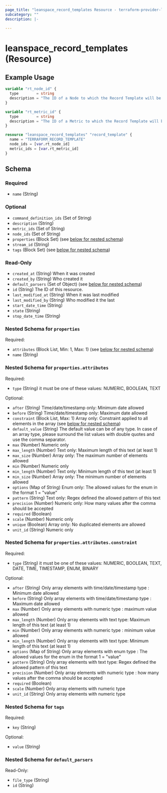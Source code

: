 ```yaml
---
page_title: "leanspace_record_templates Resource - terraform-provider-leanspace"
subcategory: ""
description: |-
  
---
```


# leanspace_record_templates (Resource)



## Example Usage

```terraform
variable "rt_node_id" {
  type        = string
  description = "The ID of a Node to which the Record Template will be linked."
}

variable "rt_metric_id" {
  type        = string
  description = "The ID of a Metric to which the Record Template will be linked."
}

resource "leanspace_record_templates" "record_template" {
  name = "TERRAFORM_RECORD_TEMPLATE"
  node_ids = [var.rt_node_id]
  metric_ids = [var.rt_metric_id]
}
```

<!-- schema generated by tfplugindocs -->
## Schema

### Required

- `name` (String)

### Optional

- `command_definition_ids` (Set of String)
- `description` (String)
- `metric_ids` (Set of String)
- `node_ids` (Set of String)
- `properties` (Block Set) (see [below for nested schema](#nestedblock--properties))
- `stream_id` (String)
- `tags` (Block Set) (see [below for nested schema](#nestedblock--tags))

### Read-Only

- `created_at` (String) When it was created
- `created_by` (String) Who created it
- `default_parsers` (Set of Object) (see [below for nested schema](#nestedatt--default_parsers))
- `id` (String) The ID of this resource.
- `last_modified_at` (String) When it was last modified
- `last_modified_by` (String) Who modified it the last
- `start_date_time` (String)
- `state` (String)
- `stop_date_time` (String)

<a id="nestedblock--properties"></a>
### Nested Schema for `properties`

Required:

- `attributes` (Block List, Min: 1, Max: 1) (see [below for nested schema](#nestedblock--properties--attributes))
- `name` (String)

<a id="nestedblock--properties--attributes"></a>
### Nested Schema for `properties.attributes`

Required:

- `type` (String) it must be one of these values: NUMERIC, BOOLEAN, TEXT

Optional:

- `after` (String) Time/date/timestamp only: Minimum date allowed
- `before` (String) Time/date/timestamp only: Maximum date allowed
- `constraint` (Block List, Max: 1) Array only: Constraint applied to all elements in the array (see [below for nested schema](#nestedblock--properties--attributes--constraint))
- `default_value` (String) The default value can be of any type. In case of an array type, please surround the list values with double quotes and use the comma separator.
- `max` (Number) Numeric only
- `max_length` (Number) Text only: Maximum length of this text (at least 1)
- `max_size` (Number) Array only: The maximum number of elements allowed
- `min` (Number) Numeric only
- `min_length` (Number) Text only: Minimum length of this text (at least 1)
- `min_size` (Number) Array only: The minimum number of elements allowed
- `options` (Map of String) Enum only: The allowed values for the enum in the format 1 = "value"
- `pattern` (String) Text only: Regex defined the allowed pattern of this text
- `precision` (Number) Numeric only: How many values after the comma should be accepted
- `required` (Boolean)
- `scale` (Number) Numeric only
- `unique` (Boolean) Array only: No duplicated elements are allowed
- `unit_id` (String) Numeric only

<a id="nestedblock--properties--attributes--constraint"></a>
### Nested Schema for `properties.attributes.constraint`

Required:

- `type` (String) it must be one of these values: NUMERIC, BOOLEAN, TEXT, DATE, TIME, TIMESTAMP, ENUM, BINARY

Optional:

- `after` (String) Only array elements with time/date/timestamp type : Minimum date allowed
- `before` (String) Only array elements with time/date/timestamp type : Maximum date allowed
- `max` (Number) Only array elements with numeric type : maximum value allowed
- `max_length` (Number) Only array elements with text type: Maximum length of this text (at least 1)
- `min` (Number) Only array elements with numeric type : minimum value allowed
- `min_length` (Number) Only array elements with text type: Minimum length of this text (at least 1)
- `options` (Map of String) Only array elements with enum type : The allowed values for the enum in the format 1 = "value"
- `pattern` (String) Only array elements with text type: Regex defined the allowed pattern of this text
- `precision` (Number) Only array elements with numeric type : how many values after the comma should be accepted
- `required` (Boolean)
- `scale` (Number) Only array elements with numeric type
- `unit_id` (String) Only array elements with numeric type




<a id="nestedblock--tags"></a>
### Nested Schema for `tags`

Required:

- `key` (String)

Optional:

- `value` (String)


<a id="nestedatt--default_parsers"></a>
### Nested Schema for `default_parsers`

Read-Only:

- `file_type` (String)
- `id` (String)
